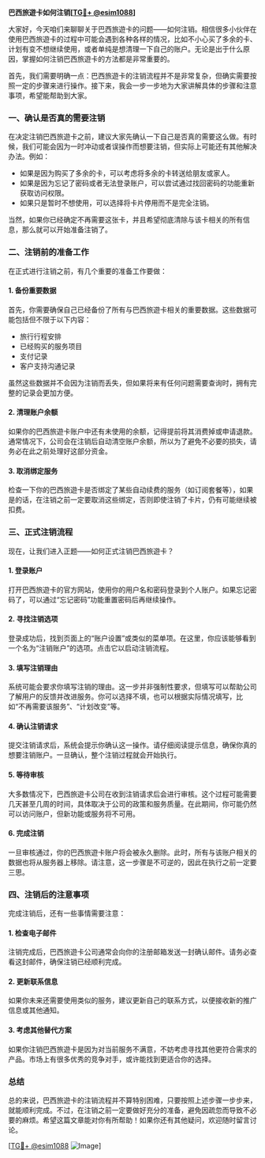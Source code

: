 **巴西旅遊卡如何注销[[TG💪+ @esim1088](https://t.me/s/esim1088)]**

大家好，今天咱们来聊聊关于巴西旅遊卡的问题——如何注销。相信很多小伙伴在使用巴西旅遊卡的过程中可能会遇到各种各样的情况，比如不小心买了多余的卡、计划有变不想继续使用，或者单纯是想清理一下自己的账户。无论是出于什么原因，掌握如何注销巴西旅遊卡的方法都是非常重要的。

首先，我们需要明确一点：巴西旅遊卡的注销流程并不是非常复杂，但确实需要按照一定的步骤来进行操作。接下来，我会一步一步地为大家讲解具体的步骤和注意事项，希望能帮助到大家。

### 一、确认是否真的需要注销

在决定注销巴西旅遊卡之前，建议大家先确认一下自己是否真的需要这么做。有时候，我们可能会因为一时冲动或者误操作而想要注销，但实际上可能还有其他解决办法。例如：

- 如果是因为购买了多余的卡，可以考虑将多余的卡转送给朋友或家人。
- 如果是因为忘记了密码或者无法登录账户，可以尝试通过找回密码的功能重新获取访问权限。
- 如果只是暂时不想使用，可以选择将卡片停用而不是完全注销。

当然，如果你已经确定不再需要这张卡，并且希望彻底清除与该卡相关的所有信息，那么就可以开始准备注销了。

### 二、注销前的准备工作

在正式进行注销之前，有几个重要的准备工作要做：

#### 1. 备份重要数据

首先，你需要确保自己已经备份了所有与巴西旅遊卡相关的重要数据。这些数据可能包括但不限于以下内容：
- 旅行行程安排
- 已经购买的服务项目
- 支付记录
- 客户支持沟通记录

虽然这些数据并不会因为注销而丢失，但如果将来有任何问题需要查询时，拥有完整的记录会更加方便。

#### 2. 清理账户余额

如果你的巴西旅遊卡账户中还有未使用的余额，记得提前将其消费掉或申请退款。通常情况下，公司会在注销后自动清空账户余额，所以为了避免不必要的损失，请务必在此之前处理好这部分资金。

#### 3. 取消绑定服务

检查一下你的巴西旅遊卡是否绑定了某些自动续费的服务（如订阅套餐等），如果是的话，在注销之前一定要取消这些绑定，否则即使注销了卡片，仍有可能继续被扣费。

### 三、正式注销流程

现在，让我们进入正题——如何正式注销巴西旅遊卡？

#### 1. 登录账户

打开巴西旅遊卡的官方网站，使用你的用户名和密码登录到个人账户。如果忘记密码了，可以通过“忘记密码”功能重置密码后再继续操作。

#### 2. 寻找注销选项

登录成功后，找到页面上的“账户设置”或类似的菜单项。在这里，你应该能够看到一个名为“注销账户”的选项。点击它以启动注销流程。

#### 3. 填写注销理由

系统可能会要求你填写注销的理由。这一步并非强制性要求，但填写可以帮助公司了解用户的反馈并改进服务。你可以选择不填，也可以根据实际情况填写，比如“不再需要该服务”、“计划改变”等。

#### 4. 确认注销请求

提交注销请求后，系统会提示你确认这一操作。请仔细阅读提示信息，确保你真的想要注销账户。一旦确认，整个注销过程就会开始执行。

#### 5. 等待审核

大多数情况下，巴西旅遊卡公司在收到注销请求后会进行审核。这个过程可能需要几天甚至几周的时间，具体取决于公司的政策和服务质量。在此期间，你可能仍然可以访问账户，但新功能或服务将不可用。

#### 6. 完成注销

一旦审核通过，你的巴西旅遊卡账户将会被永久删除。此时，所有与该账户相关的数据也将从服务器上移除。请注意，这一步骤是不可逆的，因此在执行之前一定要三思。

### 四、注销后的注意事项

完成注销后，还有一些事情需要注意：

#### 1. 检查电子邮件

注销完成后，巴西旅遊卡公司通常会向你的注册邮箱发送一封确认邮件。请务必查看这封邮件，确保注销已经顺利完成。

#### 2. 更新联系信息

如果你未来还需要使用类似的服务，建议更新自己的联系方式，以便接收新的推广信息或其他通知。

#### 3. 考虑其他替代方案

如果你注销巴西旅遊卡是因为对当前服务不满意，不妨考虑寻找其他更符合需求的产品。市场上有很多优秀的竞争对手，或许能找到更适合你的选择。

### 总结

总的来说，巴西旅遊卡的注销流程并不算特别困难，只要按照上述步骤一步步来，就能顺利完成。不过，在注销之前一定要做好充分的准备，避免因疏忽而导致不必要的麻烦。希望这篇文章能对你有所帮助！如果你还有其他疑问，欢迎随时留言讨论。

[[TG💪+ @esim1088](https://t.me/s/esim1088) ![Image](https://i.postimg.cc/4NQfJmqS/Snipaste-2025-05-13-00-14-12.png)]